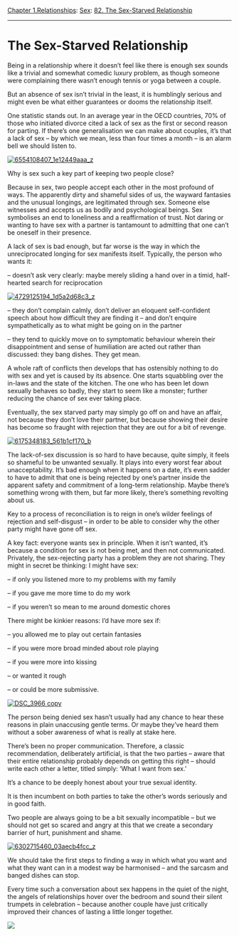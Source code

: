 [Chapter 1.Relationships](https://www.theschooloflife.com/thebookoflife/category/relationships/): [Sex](https://www.theschooloflife.com/thebookoflife/category/relationships/sex/): [82. The Sex-Starved Relationship](https://www.theschooloflife.com/thebookoflife/the-sex-starved-relationship/)

* * *

# The Sex-Starved Relationship

Being in a relationship where it doesn’t feel like there is enough sex sounds like a trivial and somewhat comedic luxury problem, as though someone were complaining there wasn’t enough tennis or yoga between a couple.

But an absence of sex isn’t trivial in the least, it is humblingly serious and might even be what either guarantees or dooms the relationship itself.

One statistic stands out. In an average year in the OECD countries, 70% of those who initiated divorce cited a lack of sex as the first or second reason for parting. If there’s one generalisation we can make about couples, it’s that a lack of sex – by which we mean, less than four times a month – is an alarm bell we should listen to.

[![6554108407_1e12449aaa_z](https://www.theschooloflife.com/thebookoflife/wp-content/uploads/2015/09/6554108407_1e12449aaa_z.jpg)](http://www.thebookoflife.org/wp-content/uploads/2015/09/6554108407_1e12449aaa_z.jpg)

Why is sex such a key part of keeping two people close?

Because in sex, two people accept each other in the most profound of ways. The apparently dirty and shameful sides of us, the wayward fantasies and the unusual longings, are legitimated through sex. Someone else witnesses and accepts us as bodily and psychological beings. Sex symbolises an end to loneliness and a reaffirmation of trust. Not daring or wanting to have sex with a partner is tantamount to admitting that one can’t be oneself in their presence.

A lack of sex is bad enough, but far worse is the way in which the unreciprocated longing for sex manifests itself. Typically, the person who wants it:

– doesn’t ask very clearly: maybe merely sliding a hand over in a timid, half-hearted search for reciprocation

[![4729125194_1d5a2d68c3_z](https://www.theschooloflife.com/thebookoflife/wp-content/uploads/2015/09/4729125194_1d5a2d68c3_z.jpg)](http://www.thebookoflife.org/wp-content/uploads/2015/09/4729125194_1d5a2d68c3_z.jpg)

– they don’t complain calmly, don’t deliver an eloquent self-confident speech about how difficult they are finding it – and don’t enquire sympathetically as to what might be going on in the partner

– they tend to quickly move on to symptomatic behaviour wherein their disappointment and sense of humiliation are acted out rather than discussed: they bang dishes. They get mean.

A whole raft of conflicts then develops that has ostensibly nothing to do with sex and yet is caused by its absence. One starts squabbling over the in-laws and the state of the kitchen. The one who has been let down sexually behaves so badly, they start to seem like a monster; further reducing the chance of sex ever taking place.

Eventually, the sex starved party may simply go off on and have an affair, not because they don’t love their partner, but because showing their desire has become so fraught with rejection that they are out for a bit of revenge.

[![6175348183_561b1cf170_b](https://www.theschooloflife.com/thebookoflife/wp-content/uploads/2015/09/6175348183_561b1cf170_b.jpg)](http://www.thebookoflife.org/wp-content/uploads/2015/09/6175348183_561b1cf170_b.jpg)

The lack-of-sex discussion is so hard to have because, quite simply, it feels so shameful to be unwanted sexually. It plays into every worst fear about unacceptability. It’s bad enough when it happens on a date, it’s even sadder to have to admit that one is being rejected by one’s partner inside the apparent safety and commitment of a long-term relationship. Maybe there’s something wrong with them, but far more likely, there’s something revolting about us.

Key to a process of reconciliation is to reign in one’s wilder feelings of rejection and self-disgust – in order to be able to consider why the other party might have gone off sex.

A key fact: everyone wants sex in principle. When it isn’t wanted, it’s because a condition for sex is not being met, and then not communicated. Privately, the sex-rejecting party has a problem they are not sharing. They might in secret be thinking: I might have sex:

– if only you listened more to my problems with my family

– if you gave me more time to do my work

– if you weren’t so mean to me around domestic chores

There might be kinkier reasons: I’d have more sex if:

– you allowed me to play out certain fantasies

– if you were more broad minded about role playing

– if you were more into kissing

– or wanted it rough

– or could be more submissive.

[![DSC_3966 copy](https://www.theschooloflife.com/thebookoflife/wp-content/uploads/2015/09/4987626744_9ff76e1571_z1.jpg)](http://www.thebookoflife.org/wp-content/uploads/2015/09/4987626744_9ff76e1571_z1.jpg)

The person being denied sex hasn’t usually had any chance to hear these reasons in plain unaccusing gentle terms. Or maybe they’ve heard them without a sober awareness of what is really at stake here.

There’s been no proper communication. Therefore, a classic recommendation, deliberately artificial, is that the two parties – aware that their entire relationship probably depends on getting this right – should write each other a letter, titled simply: ‘What I want from sex.’

It’s a chance to be deeply honest about your true sexual identity.

It is then incumbent on both parties to take the other’s words seriously and in good faith.

Two people are always going to be a bit sexually incompatible – but we should not get so scared and angry at this that we create a secondary barrier of hurt, punishment and shame.

[![6302715460_03aecb4fcc_z](https://www.theschooloflife.com/thebookoflife/wp-content/uploads/2015/09/6302715460_03aecb4fcc_z.jpg)](http://www.thebookoflife.org/wp-content/uploads/2015/09/6302715460_03aecb4fcc_z.jpg)

We should take the first steps to finding a way in which what you want and what they want can in a modest way be harmonised – and the sarcasm and banged dishes can stop.

Every time such a conversation about sex happens in the quiet of the night, the angels of relationships hover over the bedroom and sound their silent trumpets in celebration – because another couple have just critically improved their chances of lasting a little longer together.

[![](https://img.youtube.com/vi/tSs2dXDf1Zs/0.jpg)](https://www.youtube.com/embed/tSs2dXDf1Zs '')
